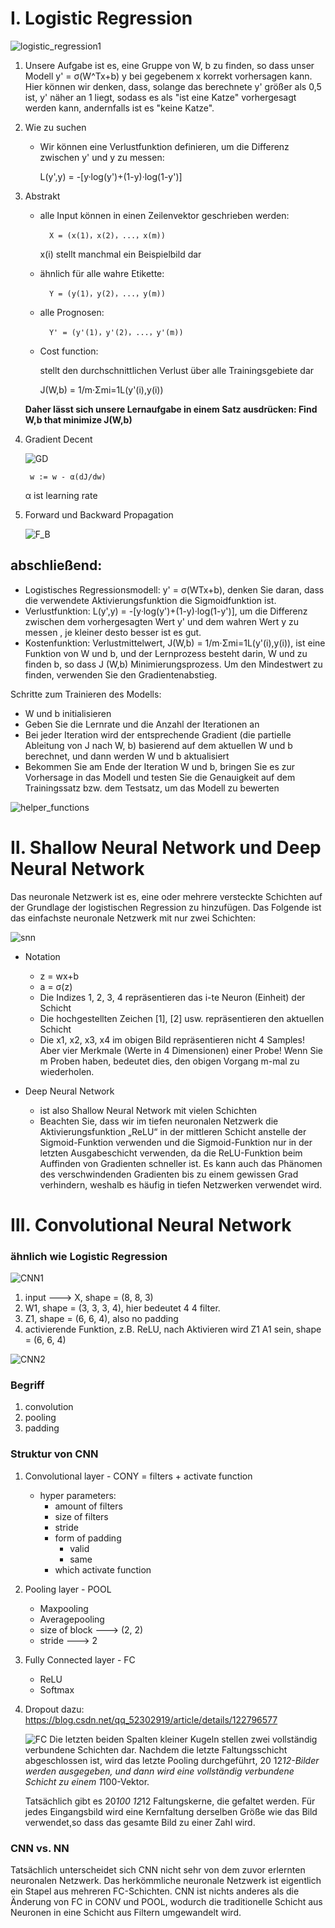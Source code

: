 # Ⅰ. Logistic Regression
![logistic_regression1](../Bilder/logistic_regression1.png)

1. Unsere Aufgabe ist es, eine Gruppe von W, b zu finden, so dass unser Modell y' = σ(W^Tx+b) y bei gegebenem x korrekt vorhersagen kann. Hier können wir denken, dass, solange das berechnete y' größer als 0,5 ist, y' näher an 1 liegt, sodass es als "ist eine Katze" vorhergesagt werden kann, andernfalls ist es "keine Katze".
2. Wie zu suchen

    - Wir können eine Verlustfunktion definieren, um die Differenz zwischen y' und y zu messen:

        L(y',y) = -[y·log(y')+(1-y)·log(1-y')]
3. Abstrakt
    - alle Input können in einen Zeilenvektor geschrieben werden:

            X = (x(1)，x(2)，...，x(m))

        x(i) stellt manchmal ein Beispielbild dar

    - ähnlich für alle wahre Etikette: 
    
            Y = (y(1)，y(2)，...，y(m))

    - alle Prognosen: 
       
            Y' = (y'(1)，y'(2)，...，y'(m))

    - Cost function:

        stellt den durchschnittlichen Verlust über alle Trainingsgebiete dar

        J(W,b) = 1/m·Σmi=1L(y'(i),y(i))

    **Daher lässt sich unsere Lernaufgabe in einem Satz ausdrücken: Find W,b that minimize J(W,b)**

4. Gradient Decent

    ![GD](../Bilder/InkedGD_LI.jpg)
        
        w := w - α(dJ/dw)

    α ist learning rate

5. Forward und Backward Propagation

    ![F_B](../Bilder/F_B_propagation.png)

## abschließend:
- Logistisches Regressionsmodell: y' = σ(WTx+b), denken Sie daran, dass die verwendete Aktivierungsfunktion die Sigmoidfunktion ist.
- Verlustfunktion: L(y',y) = -[y·log(y')+(1-y)·log(1-y')], um die Differenz zwischen dem vorhergesagten Wert y' und dem wahren Wert y zu messen , je kleiner desto besser ist es gut.
- Kostenfunktion: Verlustmittelwert, J(W,b) = 1/m·Σmi=1L(y'(i),y(i)), ist eine Funktion von W und b, und der Lernprozess besteht darin, W und zu finden b, so dass J (W,b) Minimierungsprozess. Um den Mindestwert zu finden, verwenden Sie den Gradientenabstieg.

Schritte zum Trainieren des Modells:
- W und b initialisieren
- Geben Sie die Lernrate und die Anzahl der Iterationen an
- Bei jeder Iteration wird der entsprechende Gradient (die partielle Ableitung von J nach W, b) basierend auf dem aktuellen W und b berechnet, und dann werden W und b aktualisiert
- Bekommen Sie am Ende der Iteration W und b, bringen Sie es zur Vorhersage in das Modell und testen Sie die Genauigkeit auf dem Trainingssatz bzw. dem Testsatz, um das Modell zu bewerten

![helper_functions](../Bilder/helper_functions.png)


# Ⅱ. Shallow Neural Network und Deep Neural Network

Das neuronale Netzwerk ist es, eine oder mehrere versteckte Schichten auf der Grundlage der logistischen Regression zu hinzufügen. Das Folgende ist das einfachste neuronale Netzwerk mit nur zwei Schichten:

![snn](../Bilder/snn.png)

- Notation
    - z = wx+b
    - a = σ(z)
    - Die Indizes 1, 2, 3, 4 repräsentieren das i-te Neuron (Einheit) der Schicht 
    - Die hochgestellten Zeichen [1], [2] usw. repräsentieren den aktuellen Schicht
    - Die x1, x2, x3, x4 im obigen Bild repräsentieren nicht 4 Samples! Aber vier Merkmale (Werte in 4 Dimensionen) einer Probe! Wenn Sie m Proben haben, bedeutet dies, den obigen Vorgang m-mal zu wiederholen.
- Deep Neural Network

    - ist also Shallow Neural Network mit vielen Schichten
    - Beachten Sie, dass wir im tiefen neuronalen Netzwerk die Aktivierungsfunktion „ReLU“ in der mittleren Schicht anstelle der Sigmoid-Funktion verwenden und die Sigmoid-Funktion nur in der letzten Ausgabeschicht verwenden, da die ReLU-Funktion beim Auffinden von Gradienten schneller ist. Es kann auch das Phänomen des verschwindenden Gradienten bis zu einem gewissen Grad verhindern, weshalb es häufig in tiefen Netzwerken verwendet wird.
# Ⅲ. Convolutional Neural Network
### ähnlich wie Logistic Regression
![CNN1](../Bilder/CNN1.png)

1. input ---> X, shape = (8, 8, 3)
2. W1, shape = (3, 3, 3, 4), hier bedeutet 4 4 filter.
3. Z1, shape = (6, 6, 4), also no padding
4. activierende Funktion, z.B. ReLU, nach Aktivieren wird Z1 A1 sein, shape = (6, 6, 4)

![CNN2](../Bilder/CNN2.png)
### Begriff
1. convolution
2. pooling
3. padding
### Struktur von CNN
1. Convolutional layer - CONY
    = filters + activate function
    - hyper parameters: 
        - amount of filters
        - size of filters
        - stride
        - form of padding
            - valid
            - same
       - which activate function
2. Pooling layer - POOL
    - Maxpooling
    - Averagepooling
    - size of block ---> (2, 2)
    - stride ---> 2
3. Fully Connected layer - FC
    - ReLU
    - Softmax
4. Dropout
    dazu: https://blog.csdn.net/qq_52302919/article/details/122796577
    
    ![FC](../Bilder/FC.png)
    Die letzten beiden Spalten kleiner Kugeln stellen zwei vollständig verbundene Schichten dar. Nachdem die letzte Faltungsschicht abgeschlossen ist, wird das letzte Pooling durchgeführt, 20 12*12-Bilder werden ausgegeben, und dann wird eine vollständig verbundene Schicht zu einem 1*100-Vektor.

    Tatsächlich gibt es 20*100 12*12 Faltungskerne, die gefaltet werden. Für jedes Eingangsbild wird eine Kernfaltung derselben Größe wie das Bild verwendet,so dass das gesamte Bild zu einer Zahl wird.
### CNN vs. NN

Tatsächlich unterscheidet sich CNN nicht sehr von dem zuvor erlernten neuronalen Netzwerk. Das herkömmliche neuronale Netzwerk ist eigentlich ein Stapel aus mehreren FC-Schichten. CNN ist nichts anderes als die Änderung von FC in CONV und POOL, wodurch die traditionelle Schicht aus Neuronen in eine Schicht aus Filtern umgewandelt wird.





